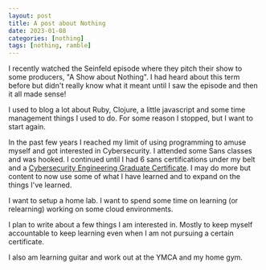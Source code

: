 ```yaml
---
layout: post
title: A post about Nothing
date: 2023-01-08
categories: [nothing]
tags: [nothing, ramble]
---
```


I recently watched the Seinfeld episode where they pitch their show to some producers, "A Show about Nothing". I had heard about this term before but didn't really know what it meant until I saw the episode and then it all made sense!

I used to blog a lot about Ruby, Clojure, a little javascript and some time management things I used to do. For some reason I stopped, but I want to start again.

In the past few years I reached my limit of using programming to amuse myself and got interested in Cybersecurity. I attended some Sans classes and was hooked. I continued until I had 6 sans certifications under my belt and a [Cybersecurity Engineering Graduate Certificate](https://www.sans.edu/cyber-security-programs/graduate-certificate-engineering-core/). I may do more but content to now use some of what I have learned and to expand on the things I've learned.

I want to setup a home lab. I want to spend some time on learning (or relearning) working on some cloud environments.

I plan to write about a few things I am interested in. Mostly to keep myself accountable to keep learning even when I am not pursuing a certain certificate.

I also am learning guitar and work out at the YMCA and my home gym.
